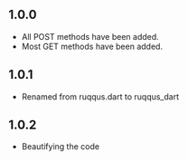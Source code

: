 ## 1.0.0

- All POST methods have been added.
- Most GET methods have been added.

## 1.0.1

- Renamed from ruqqus.dart to ruqqus_dart

## 1.0.2

- Beautifying the code
